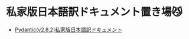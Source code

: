 # 私家版日本語訳ドキュメント置き場😼

* [Pydantic(v2.8.2)私家版日本語訳ドキュメント](https://yodai-yodai.github.io/translated/pydantic-docs-ja/)
